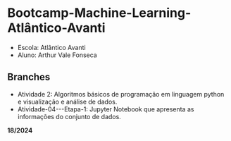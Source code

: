 # Bootcamp-Machine-Learning-Atlântico-Avanti

*   Escola: Atlântico Avanti
*   Aluno: Arthur Vale Fonseca

## Branches
* Atividade 2: Algoritmos básicos de programação em linguagem python e visualização e análise de dados.
* Atividade-04---Etapa-1: Jupyter Notebook que apresenta as informações do conjunto de dados.

**18/2024**
